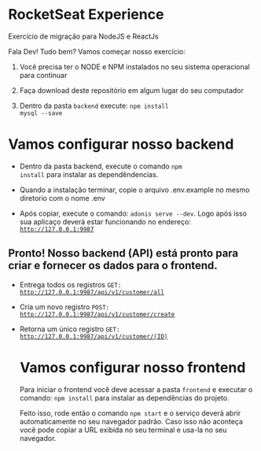 # RocketSeat Experience

Exercício de migração para NodeJS e ReactJs

Fala Dev! Tudo bem? Vamos começar nosso exercício:

1. Você precisa ter o NODE e NPM instalados no seu sistema operacional para continuar

2. Faça download deste repositório em algum lugar do seu computador

3. Dentro da pasta <code>backend</code> execute: <code>npm install mysql --save</code>

# Vamos configurar nosso backend

- Dentro da pasta backend, execute o comando <code>npm install</code> para instalar as dependêndencias.

- Quando a instalação terminar, copie o arquivo .env.example no mesmo diretorio com o nome .env

- Após copiar, execute o comando: <code>adonis serve --dev</code>. Logo após isso sua aplicaço deverá estar funcionando no endereço: <code>http://127.0.0.1:9987</code>

## Pronto! Nosso backend (API) está pronto para criar e fornecer os dados para o frontend.

- Entrega todos os registros
  <code>GET: http://127.0.0.1:9987/api/v1/customer/all</code>

- Cria um novo registro
  <code>POST: http://127.0.0.1:9987/api/v1/customer/create</code>

- Retorna um único registro
  <code>GET: http://127.0.0.1:9987/api/v1/customer/(ID)</code>

  # Vamos configurar nosso frontend

  Para iniciar o frontend você deve acessar a pasta <code>frontend</code> e executar o comando: <code>npm install</code> para instalar as dependências do projeto.

  Feito isso, rode então o comando <code>npm start</code> e o serviço deverá abrir automaticamente no seu navegador padrão. Caso isso não aconteça você pode copiar a URL exibida no seu terminal e usa-la no seu navegador.
